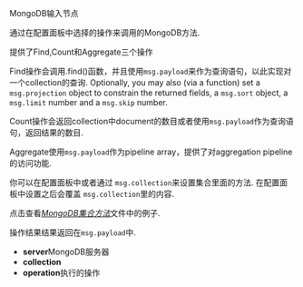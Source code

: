 MongoDB输入节点

通过在配置面板中选择的操作来调用的MongoDB方法.

提供了Find,Count和Aggregate三个操作

Find操作会调用.find()函数，并且使用`msg.payload`来作为查询语句，以此实现对一个collection的查询. Optionally, you may also (via a function) set a `msg.projection` object to constrain the returned fields, a `msg.sort` object, a `msg.limit` number and a `msg.skip` number.

Count操作会返回collection中document的数目或者使用`msg.payload`作为查询语句，返回结果的数目.

Aggregate使用`msg.payload`作为pipeline array，提供了对aggregation pipeline的访问功能.

你可以在配置面板中或者通过 `msg.collection`来设置集合里面的方法. 在配置面板中设置之后会覆盖 `msg.collection`里的内容.

点击查看[_MongoDB集合方法_](http://docs.mongodb.org/manual/reference/method/db.collection.find/)文件中的例子.

操作结果结果返回在`msg.payload`中.

*   **server**MongoDB服务器
*   **collection**
*   **operation**执行的操作
